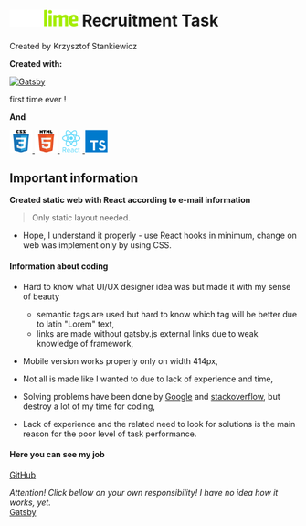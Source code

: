 # <img src="src/images/svg/codilime.svg" title="codilime logo" width="120"/> Recruitment Task

Created by Krzysztof Stankiewicz

**Created with:**

<p><a href="https://www.gatsbyjs.com/?utm_source=starter&utm_medium=readme&utm_campaign=minimal-starter-ts"><img alt="Gatsby" src="https://www.gatsbyjs.com/Gatsby-Monogram.svg" width="60" /></a></p>
<p>first time ever !</p> 


**And**

<p> <a href="https://www.w3schools.com/css/" target="_blank" rel="noreferrer"> <img src="https://raw.githubusercontent.com/devicons/devicon/master/icons/css3/css3-original-wordmark.svg" alt="css3" width="40" height="40"/> </a> <a href="https://www.w3.org/html/" target="_blank" rel="noreferrer"> <img src="https://raw.githubusercontent.com/devicons/devicon/master/icons/html5/html5-original-wordmark.svg" alt="html5" width="40" height="40"/> </a> <a href="https://reactjs.org/" target="_blank" rel="noreferrer"> <img src="https://raw.githubusercontent.com/devicons/devicon/master/icons/react/react-original-wordmark.svg" alt="react" width="40" height="40"/> </a>   <a href="https://www.typescriptlang.org/" target="_blank" rel="noreferrer"> <img src="https://raw.githubusercontent.com/devicons/devicon/master/icons/typescript/typescript-original.svg" alt="typescript" width="40" height="40"/> </a> </p>

## Important information

**Created static web with React according to e-mail information**

> Only static layout needed.

- Hope, I understand it properly - use React hooks in minimum, change
  on web was implement only by using CSS.

#### Information about coding

- Hard to know what UI/UX designer idea was but made it with my sense
  of beauty

    - semantic tags are used but hard to know which tag will be better
      due to latin "Lorem" text,
    - links are made without gatsby.js external links due to weak
      knowledge of framework,

- Mobile version works properly only on width 414px,
- Not all is made like I wanted to due to lack of experience and time,
- Solving problems have been done by [Google](https://www.google.pl/)
  and [stackoverflow](https://stackoverflow.com/), but destroy a lot
  of my time for coding,
- Lack of experience and the related need to look for solutions is the
  main reason for the poor level of task performance.

#### Here you can see my job

[GitHub](https://github.com/Misiorny/task_web_dev_codilime)

*Attention! Click bellow on your own responsibility! I have no idea
how it works, yet.*   
[Gatsby](https://build-569566f7-7394-44ac-afce-06c750f9548e.gtsb.io/)
